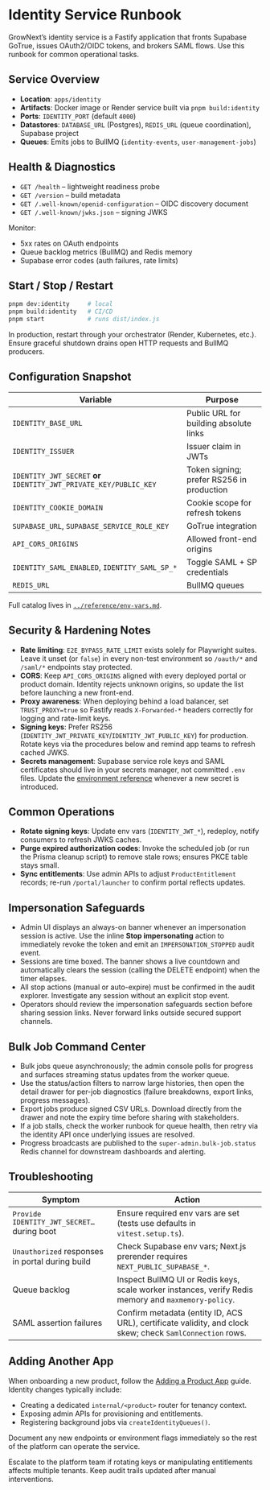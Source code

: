 # Identity Service Runbook

GrowNext’s identity service is a Fastify application that fronts Supabase GoTrue, issues OAuth2/OIDC tokens, and brokers SAML flows. Use this runbook for common operational tasks.

## Service Overview

- **Location**: `apps/identity`
- **Artifacts**: Docker image or Render service built via `pnpm build:identity`
- **Ports**: `IDENTITY_PORT` (default `4000`)
- **Datastores**: `DATABASE_URL` (Postgres), `REDIS_URL` (queue coordination), Supabase project
- **Queues**: Emits jobs to BullMQ (`identity-events`, `user-management-jobs`)

## Health & Diagnostics

- `GET /health` – lightweight readiness probe
- `GET /version` – build metadata
- `GET /.well-known/openid-configuration` – OIDC discovery document
- `GET /.well-known/jwks.json` – signing JWKS

Monitor:

- 5xx rates on OAuth endpoints
- Queue backlog metrics (BullMQ) and Redis memory
- Supabase error codes (auth failures, rate limits)

## Start / Stop / Restart

```bash
pnpm dev:identity     # local
pnpm build:identity   # CI/CD
pnpm start            # runs dist/index.js
```

In production, restart through your orchestrator (Render, Kubernetes, etc.). Ensure graceful shutdown drains open HTTP requests and BullMQ producers.

## Configuration Snapshot

| Variable | Purpose |
| --- | --- |
| `IDENTITY_BASE_URL` | Public URL for building absolute links |
| `IDENTITY_ISSUER` | Issuer claim in JWTs |
| `IDENTITY_JWT_SECRET` **or** `IDENTITY_JWT_PRIVATE_KEY/PUBLIC_KEY` | Token signing; prefer RS256 in production |
| `IDENTITY_COOKIE_DOMAIN` | Cookie scope for refresh tokens |
| `SUPABASE_URL`, `SUPABASE_SERVICE_ROLE_KEY` | GoTrue integration |
| `API_CORS_ORIGINS` | Allowed front-end origins |
| `IDENTITY_SAML_ENABLED`, `IDENTITY_SAML_SP_*` | Toggle SAML + SP credentials |
| `REDIS_URL` | BullMQ queues |

Full catalog lives in [`../reference/env-vars.md`](../reference/env-vars.md).

## Security & Hardening Notes

- **Rate limiting**: `E2E_BYPASS_RATE_LIMIT` exists solely for Playwright suites. Leave it unset (or `false`) in every non-test environment so `/oauth/*` and `/saml/*` endpoints stay protected.
- **CORS**: Keep `API_CORS_ORIGINS` aligned with every deployed portal or product domain. Identity rejects unknown origins, so update the list before launching a new front-end.
- **Proxy awareness**: When deploying behind a load balancer, set `TRUST_PROXY=true` so Fastify reads `X-Forwarded-*` headers correctly for logging and rate-limit keys.
- **Signing keys**: Prefer RS256 (`IDENTITY_JWT_PRIVATE_KEY`/`IDENTITY_JWT_PUBLIC_KEY`) for production. Rotate keys via the procedures below and remind app teams to refresh cached JWKS.
- **Secrets management**: Supabase service role keys and SAML certificates should live in your secrets manager, not committed `.env` files. Update the [environment reference](../reference/env-vars.md) whenever a new secret is introduced.

## Common Operations

- **Rotate signing keys**: Update env vars (`IDENTITY_JWT_*`), redeploy, notify consumers to refresh JWKS caches.
- **Purge expired authorization codes**: Invoke the scheduled job (or run the Prisma cleanup script) to remove stale rows; ensures PKCE table stays small.
- **Sync entitlements**: Use admin APIs to adjust `ProductEntitlement` records; re-run `/portal/launcher` to confirm portal reflects updates.

## Impersonation Safeguards

- Admin UI displays an always-on banner whenever an impersonation session is active. Use the inline **Stop impersonating** action to immediately revoke the token and emit an `IMPERSONATION_STOPPED` audit event.
- Sessions are time boxed. The banner shows a live countdown and automatically clears the session (calling the DELETE endpoint) when the timer elapses.
- All stop actions (manual or auto-expire) must be confirmed in the audit explorer. Investigate any session without an explicit stop event.
- Operators should review the impersonation safeguards section before sharing session links. Never forward links outside secured support channels.

## Bulk Job Command Center

- Bulk jobs queue asynchronously; the admin console polls for progress and surfaces streaming status updates from the worker queue.
- Use the status/action filters to narrow large histories, then open the detail drawer for per-job diagnostics (failure breakdowns, export links, progress messages).
- Export jobs produce signed CSV URLs. Download directly from the drawer and note the expiry time before sharing with stakeholders.
- If a job stalls, check the worker runbook for queue health, then retry via the identity API once underlying issues are resolved.
- Progress broadcasts are published to the `super-admin.bulk-job.status` Redis channel for downstream dashboards and alerting.

## Troubleshooting

| Symptom | Action |
| --- | --- |
| `Provide IDENTITY_JWT_SECRET…` during boot | Ensure required env vars are set (tests use defaults in `vitest.setup.ts`). |
| `Unauthorized` responses in portal during build | Check Supabase env vars; Next.js prerender requires `NEXT_PUBLIC_SUPABASE_*`. |
| Queue backlog | Inspect BullMQ UI or Redis keys, scale worker instances, verify Redis memory and `maxmemory-policy`. |
| SAML assertion failures | Confirm metadata (entity ID, ACS URL), certificate validity, and clock skew; check `SamlConnection` rows. |

## Adding Another App

When onboarding a new product, follow the [Adding a Product App](../../architecture/adding-product-app.md) guide. Identity changes typically include:

- Creating a dedicated `internal/<product>` router for tenancy context.
- Exposing admin APIs for provisioning and entitlements.
- Registering background jobs via `createIdentityQueues()`.

Document any new endpoints or environment flags immediately so the rest of the platform can operate the service.

Escalate to the platform team if rotating keys or manipulating entitlements affects multiple tenants. Keep audit trails updated after manual interventions.
